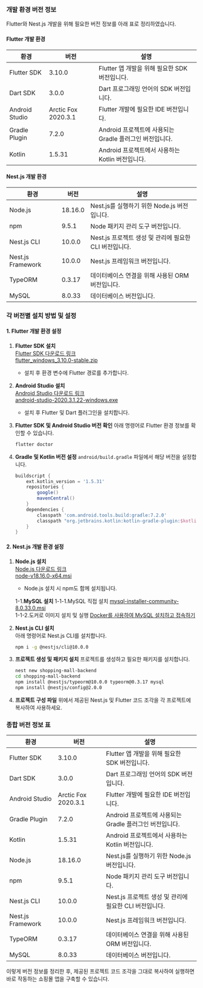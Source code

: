 ### 개발 환경 버전 정보
Flutter와 Nest.js 개발을 위해 필요한 버전 정보를 아래 표로 정리하였습니다.

#### Flutter 개발 환경
| **환경**             | **버전**            | **설명**                                             |
|----------------------|---------------------|-----------------------------------------------------|
| Flutter SDK         | 3.10.0              | Flutter 앱 개발을 위해 필요한 SDK 버전입니다.         |
| Dart SDK            | 3.0.0               | Dart 프로그래밍 언어의 SDK 버전입니다.               |
| Android Studio      | Arctic Fox 2020.3.1 | Flutter 개발에 필요한 IDE 버전입니다.                |
| Gradle Plugin       | 7.2.0               | Android 프로젝트에 사용되는 Gradle 플러그인 버전입니다.|
| Kotlin              | 1.5.31              | Android 프로젝트에서 사용하는 Kotlin 버전입니다.      |

#### Nest.js 개발 환경
| **환경**             | **버전**            | **설명**                                             |
|----------------------|---------------------|-----------------------------------------------------|
| Node.js             | 18.16.0             | Nest.js를 실행하기 위한 Node.js 버전입니다.            |
| npm                 | 9.5.1               | Node 패키지 관리 도구 버전입니다.                     |
| Nest.js CLI         | 10.0.0              | Nest.js 프로젝트 생성 및 관리에 필요한 CLI 버전입니다. |
| Nest.js Framework   | 10.0.0              | Nest.js 프레임워크 버전입니다.                        |
| TypeORM             | 0.3.17              | 데이터베이스 연결을 위해 사용된 ORM 버전입니다.        |
| MySQL               | 8.0.33              | 데이터베이스 버전입니다.                             |

### 각 버전별 설치 방법 및 설정

#### 1. Flutter 개발 환경 설정
1. **Flutter SDK 설치**  
   [Flutter SDK 다운로드 링크](https://docs.flutter.dev/get-started/install)  
   [flutter_windows_3.10.0-stable.zip](https://storage.googleapis.com/flutter_infra_release/releases/stable/windows/flutter_windows_3.10.0-stable.zip)
   - 설치 후 환경 변수에 Flutter 경로를 추가합니다.

3. **Android Studio 설치**  
   [Android Studio 다운로드 링크](https://developer.android.com/studio)  
   [android-studio-2020.3.1.22-windows.exe](https://redirector.gvt1.com/edgedl/android/studio/install/2020.3.1.22/android-studio-2020.3.1.22-windows.exe)
   - 설치 후 Flutter 및 Dart 플러그인을 설치합니다.

5. **Flutter SDK 및 Android Studio 버전 확인**
   아래 명령어로 Flutter 환경 정보를 확인할 수 있습니다.
   ```bash
   flutter doctor
   ```

6. **Gradle 및 Kotlin 버전 설정**
   `android/build.gradle` 파일에서 해당 버전을 설정합니다.
   ```gradle
   buildscript {
       ext.kotlin_version = '1.5.31'
       repositories {
           google()
           mavenCentral()
       }
       dependencies {
           classpath 'com.android.tools.build:gradle:7.2.0'
           classpath "org.jetbrains.kotlin:kotlin-gradle-plugin:$kotlin_version"
       }
   }
   ```

#### 2. Nest.js 개발 환경 설정
1. **Node.js 설치**  
   [Node.js 다운로드 링크](https://nodejs.org/dist/v18.16.0/)  
   [node-v18.16.0-x64.msi](https://nodejs.org/dist/v18.16.0/node-v18.16.0-x64.msi)
   - Node.js 설치 시 npm도 함께 설치됩니다.

   1-1.**MySQL 설치**
   1-1-1.MySQL 직접 설치
   [mysql-installer-community-8.0.33.0.msi](https://downloads.mysql.com/archives/get/p/25/file/mysql-installer-community-8.0.33.0.msi)  
   1-1-2.도커로 이미지 설치 및 실행
   [Docker를 사용하여 MySQL 설치하고 접속하기](https://poiemaweb.com/docker-mysql)  

3. **Nest.js CLI 설치**  
   아래 명령어로 Nest.js CLI를 설치합니다.
   ```bash
   npm i -g @nestjs/cli@10.0.0
   ```

4. **프로젝트 생성 및 패키지 설치**
   프로젝트를 생성하고 필요한 패키지를 설치합니다.
   ```bash
   nest new shopping-mall-backend
   cd shopping-mall-backend
   npm install @nestjs/typeorm@10.0.0 typeorm@0.3.17 mysql
   npm install @nestjs/config@2.0.0
   ```

5. **프로젝트 구성 파일**
   위에서 제공된 Nest.js 및 Flutter 코드 조각을 각 프로젝트에 복사하여 사용하세요.

### 종합 버전 정보 표
| **환경**             | **버전**            | **설명**                                             |
|----------------------|---------------------|-----------------------------------------------------|
| Flutter SDK         | 3.10.0              | Flutter 앱 개발을 위해 필요한 SDK 버전입니다.         |
| Dart SDK            | 3.0.0               | Dart 프로그래밍 언어의 SDK 버전입니다.               |
| Android Studio      | Arctic Fox 2020.3.1 | Flutter 개발에 필요한 IDE 버전입니다.                |
| Gradle Plugin       | 7.2.0               | Android 프로젝트에 사용되는 Gradle 플러그인 버전입니다.|
| Kotlin              | 1.5.31              | Android 프로젝트에서 사용하는 Kotlin 버전입니다.      |
| Node.js             | 18.16.0             | Nest.js를 실행하기 위한 Node.js 버전입니다.            |
| npm                 | 9.5.1               | Node 패키지 관리 도구 버전입니다.                     |
| Nest.js CLI         | 10.0.0              | Nest.js 프로젝트 생성 및 관리에 필요한 CLI 버전입니다. |
| Nest.js Framework   | 10.0.0              | Nest.js 프레임워크 버전입니다.                        |
| TypeORM             | 0.3.17              | 데이터베이스 연결을 위해 사용된 ORM 버전입니다.        |
| MySQL               | 8.0.33              | 데이터베이스 버전입니다.                             |

이렇게 버전 정보를 정리한 후, 제공된 프로젝트 코드 조각을 그대로 복사하여 실행하면 바로 작동하는 쇼핑몰 앱을 구축할 수 있습니다.
